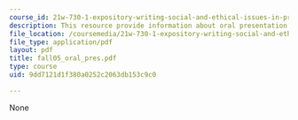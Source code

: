 ```yaml
---
course_id: 21w-730-1-expository-writing-social-and-ethical-issues-in-print-photography-and-film-fall-2005
description: This resource provide information about oral presentation.
file_location: /coursemedia/21w-730-1-expository-writing-social-and-ethical-issues-in-print-photography-and-film-fall-2005/9dd7121d1f380a0252c2063db153c9c0_fall05_oral_pres.pdf
file_type: application/pdf
layout: pdf
title: fall05_oral_pres.pdf
type: course
uid: 9dd7121d1f380a0252c2063db153c9c0

---
```

None